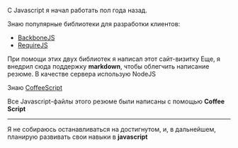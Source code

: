 С Javascript я начал работать пол года назад.

Знаю популярные библиотеки для разработки клиентов:

* [BackboneJS][backbone]
* [RequireJS][requirejs]

При помощи этих двух библиотек я написал этот сайт-визитку
Еще, я внедрил сюда поддержку **markdown**, чтобы облегчить написание резюме. В качестве сервера использую NodeJS

Знаю [CoffeeScript][cs]

Все Javascript-файлы этого резюме были написаны с помощью **Coffee Script**
- - -
Я не собираюсь останавливаться на достигнутом, и, в дальнейшем, планирую развивать свои навыки в **javascript**

[backbone]: <http://backbonejs.org> "Backbone Javascript Library"
[requirejs]: <http://requirejs.org/> "Require JS"
[cs]: <http://coffeescript.org/> "Coffee Script language"